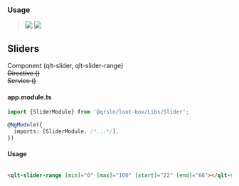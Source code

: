 ### Usage

> [![](https://img.shields.io/badge/Main-readme-white?style=for-the-badge)](../../readme.md)
> [![](https://img.shields.io/badge/readme-white?style=for-the-badge)](readme.md)

## Sliders

Component (qlt-slider, qlt-slider-range)  
~~Directive ()~~  
~~Service ()~~

#### app.module.ts

```typescript
import {SliderModule} from '@qrsln/loot-box/Libs/Slider';

@NgModule({
  imports: [SliderModule, /*...*/],
})
```  

#### Usage

```html

<qlt-slider-range [min]="0" [max]="100" [start]="22" [end]="66"></qlt-slider-range>
``` 
